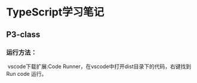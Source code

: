 # TypeScript学习笔记

## P3-class

### 运行方法：

​	vscode下载扩展:Code Runner，在vscode中打开dist目录下的代码，右键找到Run code 运行。